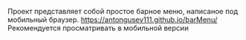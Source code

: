 Проект представляет собой простое барное меню, написаное под мобильный браузер.
https://antongusev111.github.io/barMenu/
Рекомендуется просматривать в мобильной версии

